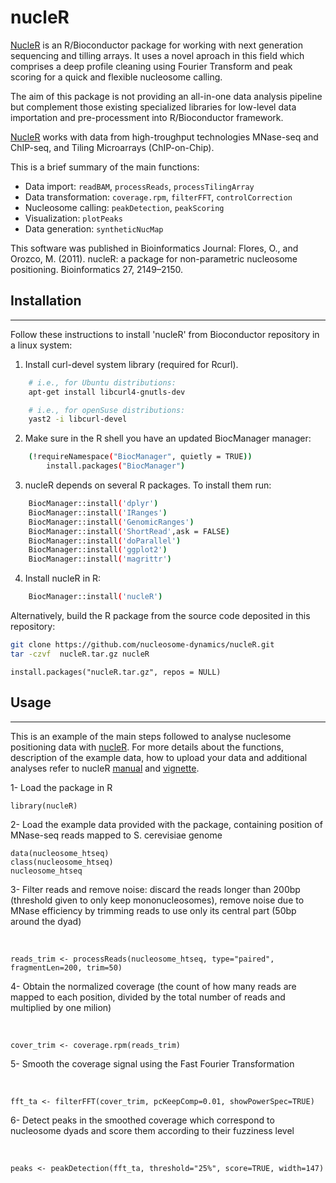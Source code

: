 # nucleR

[NucleR](http://bioconductor.org/packages/nucleR/) is an R/Bioconductor package for working with next generation sequencing and tilling arrays. It uses a novel aproach in this field which comprises a deep profile cleaning using Fourier Transform and peak scoring for a quick and flexible nucleosome calling.

The aim of this package is not providing an all-in-one data analysis pipeline but complement those existing specialized libraries for low-level data importation and pre-processment into R/Bioconductor framework.

[NucleR](http://bioconductor.org/packages/nucleR/) works with data from high-troughput technologies MNase-seq and ChIP-seq, and Tiling Microarrays (ChIP-on-Chip).

This is a brief summary of the main functions:

* Data import: `readBAM`, `processReads`, `processTilingArray`
* Data transformation: `coverage.rpm`, `filterFFT`, `controlCorrection`
* Nucleosome calling: `peakDetection`, `peakScoring`
* Visualization: `plotPeaks`
* Data generation: `syntheticNucMap`

This software was published in Bioinformatics Journal: Flores, O., and Orozco, M. (2011). nucleR: a package for non-parametric nucleosome positioning. Bioinformatics 27, 2149–2150.


## Installation
---------------
Follow these instructions to install 'nucleR' from Bioconductor repository in a linux system:

1. Install curl-devel system library (required for Rcurl).

```sh
    # i.e., for Ubuntu distributions:
    apt-get install libcurl4-gnutls-dev
```
```sh
    # i.e., for openSuse distributions:
    yast2 -i libcurl-devel
```

2. Make sure in the R shell you have an updated BiocManager manager:
```sh
    (!requireNamespace("BiocManager", quietly = TRUE))
        install.packages("BiocManager")
```

3. nucleR depends on several R packages. To install them run:
&nbsp;
```sh
    BiocManager::install('dplyr')
    BiocManager::install('IRanges')
    BiocManager::install('GenomicRanges')
    BiocManager::install('ShortRead',ask = FALSE)
    BiocManager::install('doParallel')
    BiocManager::install('ggplot2')
    BiocManager::install('magrittr')
```

4. Install nucleR in R:
&nbsp;
```sh
    BiocManager::install('nucleR')
```

Alternatively, build the R package from the source code deposited in this repository:

```sh
git clone https://github.com/nucleosome-dynamics/nucleR.git
tar -czvf  nucleR.tar.gz nucleR
```
```
install.packages("nucleR.tar.gz", repos = NULL)
```


## Usage 
---------------

This is an example of the main steps followed to analyse nuclesome positioning data with [nucleR](http://bioconductor.org/packages/nucleR/). For more details about the functions, description of the example data, how to upload your data and additional analyses refer to nucleR [manual](https://bioconductor.org/packages/release/bioc/manuals/nucleR/man/nucleR.pdf) and [vignette](https://bioconductor.org/packages/release/bioc/vignettes/nucleR/inst/doc/nucleR.pdf).


1- Load the package in R
&nbsp;

    library(nucleR)

2- Load the example data provided with the package, containing position of MNase-seq reads mapped to S. cerevisiae genome
&nbsp;

    data(nucleosome_htseq)
    class(nucleosome_htseq)
    nucleosome_htseq

3- Filter reads and remove noise:  discard the reads longer than 200bp (threshold given to only keep mononucleosomes), remove noise due to MNase efficiency by trimming reads to use only its central part (50bp around the dyad) 

&nbsp;
  
    reads_trim <- processReads(nucleosome_htseq, type="paired", fragmentLen=200, trim=50)

4- Obtain the normalized coverage (the count of how many reads are mapped to each position, divided by the total number of reads and multiplied by one milion)  

&nbsp;

    cover_trim <- coverage.rpm(reads_trim)

5- Smooth the coverage signal using the Fast Fourier Transformation

&nbsp;

    fft_ta <- filterFFT(cover_trim, pcKeepComp=0.01, showPowerSpec=TRUE)

6- Detect peaks in the smoothed coverage which correspond to nucleosome dyads and score them according to their fuzziness level

&nbsp;

    peaks <- peakDetection(fft_ta, threshold="25%", score=TRUE, width=147)





